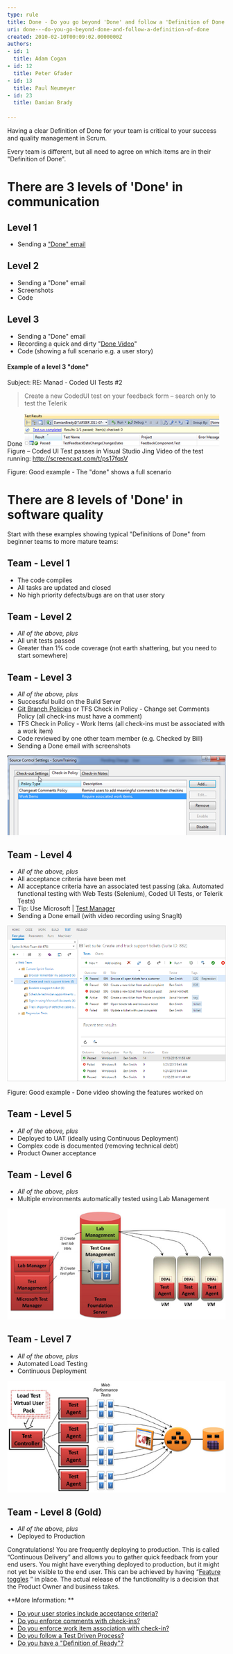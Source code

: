 ```yaml
---
type: rule
title: Done - Do you go beyond 'Done' and follow a 'Definition of Done'?
uri: done---do-you-go-beyond-done-and-follow-a-definition-of-done
created: 2010-02-10T00:09:02.0000000Z
authors:
- id: 1
  title: Adam Cogan
- id: 12
  title: Peter Gfader
- id: 13
  title: Paul Neumeyer
- id: 23
  title: Damian Brady

---
```


Having a clear Definition of Done for your team is critical to your success and quality management in Scrum.

Every team is different, but all need to agree on which items are in their "Definition of Done".  
# There are 3 levels of 'Done' in communication

## Level 1

- Sending a ["Done" email](/_layouts/15/FIXUPREDIRECT.ASPX?WebId=3dfc0e07-e23a-4cbb-aac2-e778b71166a2&TermSetId=07da3ddf-0924-4cd2-a6d4-a4809ae20160&TermId=29d5ca5d-c191-475f-8db2-0086c44ca46c)


## Level 2

- Sending a "Done" email
- Screenshots
- Code


## Level 3

- Sending a "Done" email
- Recording a quick and dirty "[Done Video](/_layouts/15/FIXUPREDIRECT.ASPX?WebId=3dfc0e07-e23a-4cbb-aac2-e778b71166a2&TermSetId=07da3ddf-0924-4cd2-a6d4-a4809ae20160&TermId=215be2dd-4a90-4f0f-a5fa-dbed2edca461)"
- Code (showing a full scenario e.g. a user story)


#### Example of a level 3 "done"


Subject: RE: Manad - Coded UI Tests #2

> Create a new CodedUI test on your feedback form – search only to test the Telerik

Done
![Coded UI Test passes in Visual Studio](level-3-done.jpg) Figure – Coded UI Test passes in Visual Studio
Jing Video of the test running: http://screencast.com/t/ps17fqsV

Figure: Good example - The "done" shows a full scenario
# There are 8 levels of 'Done' in software quality

Start with these examples showing typical "Definitions of Done" from beginner teams to more mature teams:

## Team - Level 1

- The code compiles
- All tasks are updated and closed
- No high priority defects/bugs are on that user story


## Team - Level 2

- *All of the above, plus*
- All unit tests passed
- Greater than 1% code coverage (not earth shattering, but you need to start somewhere)


## Team - Level 3

- *All of the above, plus*
- Successful build on the Build Server
- [Git Branch Policies](/_layouts/15/FIXUPREDIRECT.ASPX?WebId=3dfc0e07-e23a-4cbb-aac2-e778b71166a2&TermSetId=07da3ddf-0924-4cd2-a6d4-a4809ae20160&TermId=a338566a-7f63-48ea-8cb0-5cb6ffda5d06) 
or
TFS Check in Policy - Change set Comments Policy (all check-ins must have a comment)
- TFS Check in Policy - Work Items (all check-ins must be associated with a work item)
- Code reviewed by one other team member (e.g. Checked by Bill)
- Sending a Done email with screenshots

 ![ Good example - Add check in policies to enforce your Definition of Done](CheckinPolicy.jpg) 
## Team - Level 4

- *All of the above, plus*
- All acceptance criteria have been met
- All acceptance criteria have an associated test passing (aka. Automated functional testing with Web Tests (Selenium), Coded UI Tests, or Telerik Tests)
- Tip: Use Microsoft | [Test Manager](https://marketplace.visualstudio.com/items?itemName=ms.vss-testmanager-web)
- Sending a Done email (with video recording using SnagIt)

 ![ Organize tests in suites with built-in E2E traceability across requirements, test artifacts and defects ![MTR-2.png](MTR-2.png) ](TestPlanning-1.png) 

 
Figure: Good example - Done video showing the features worked on
## Team - Level 5

- *All of the above, plus*
- Deployed to UAT (ideally using Continuous Deployment)
- Complex code is documented (removing technical debt)
- Product Owner acceptance


## Team - Level 6

- *All of the above, plus*
- Multiple environments automatically tested using Lab Management

 ![ Good example - A tester Lab Management to create VMs for testing the application, then defines a test plan for that application with Test Case Management](LabManagement.jpg) 
## Team - Level 7

- *All of the above, plus*
- Automated Load Testing
- Continuous Deployment

 ![ Good example - Load testing involves multiple test agents running Web Performance Tests and pounding the application (simulating the behavior of many simultaneous users)](LoadTesting.jpg) 
## Team - Level 8 (Gold)

- *All of the above, plus*
- Deployed to Production



Congratulations! You are frequently deploying to production. This is called “Continuous Delivery” and allows you to gather quick feedback from your end users.
    You might have everything deployed to production, but it might not yet be visible to the end user. This can be achieved by having “[Feature toggles](http://martinfowler.com/bliki/FeatureToggle.html) ” in place. The actual release of the functionality is a decision that the Product Owner and business takes.
 

**More Information: **

- [Do your user stories include acceptance criteria?](/_layouts/15/FIXUPREDIRECT.ASPX?WebId=3dfc0e07-e23a-4cbb-aac2-e778b71166a2&TermSetId=07da3ddf-0924-4cd2-a6d4-a4809ae20160&TermId=a4a9c23a-4f68-4922-9605-83628509dc48)
- [Do you enforce comments with check-ins?](http://www.ssw.com.au/ssw/Standards/Rules/RulesToBetterSourceControlwithTFS.aspx#EnforceComments "Do you enforce comments with check-ins?")
- [Do you enforce work item association with check-in?](http://www.ssw.com.au/ssw/Standards/Rules/RulesToBetterSourceControlwithTFS.aspx#EnforceWorkItemAss "Do you enforce work item association with check-in?")
- [Do you follow a Test Driven Process?](http://www.ssw.com.au/ssw/Standards/Rules/RulesToBetterVersionControlwithTFS%28AKASourceControl%29.aspx#TestDrivenProcess "Do you follow a Test Driven Process?")
- [Do you have a "Definition of Ready"?](/_layouts/15/FIXUPREDIRECT.ASPX?WebId=3dfc0e07-e23a-4cbb-aac2-e778b71166a2&TermSetId=07da3ddf-0924-4cd2-a6d4-a4809ae20160&TermId=e01abde1-9a3e-4e4c-84a8-50e98e9c44d0)
